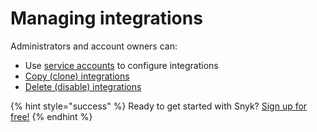 # Managing integrations

Administrators and account owners can:

* Use [service accounts](service-accounts.md) to configure integrations
* [Copy \(clone\) integrations](clone-an-integration-across-your-snyk-orgs.md)
* [Delete \(disable\) integrations](disable-a-git-integration.md)

{% hint style="success" %}
Ready to get started with Snyk? [Sign up for free!](https://snyk.io/login?cta=sign-up&loc=footer&page=support_docs_page)
{% endhint %}

